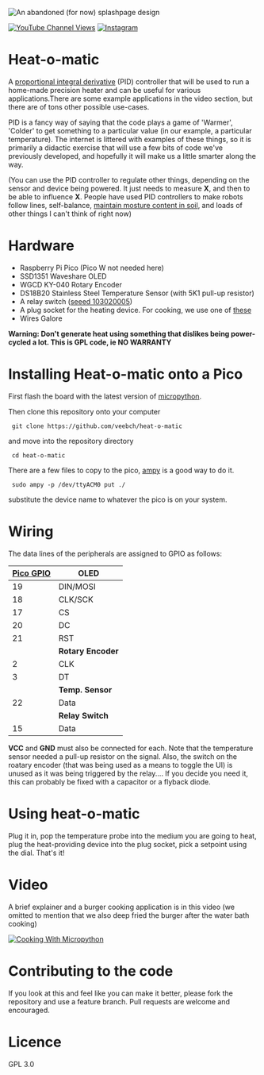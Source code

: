 ![An abandoned (for now) splashpage design](/heatomatic.jpg)

[![YouTube Channel Views](https://img.shields.io/youtube/channel/views/UCz5BOU9J9pB_O0B8-rDjCWQ?label=YouTube&style=social)](https://www.youtube.com/channel/UCz5BOU9J9pB_O0B8-rDjCWQ) [![Instagram](https://img.shields.io/badge/Instagram-E4405F?style=social&logo=instagram&logoColor=black)](https://www.instagram.com/v_e_e_b/)

# Heat-o-matic

A [proportional integral derivative](https://en.wikipedia.org/wiki/PID_controller) (PID) controller that will be used to run a home-made precision heater and can be useful for various applications.There are some example applications in the video section, but there are of tons other possible use-cases. 

PID is a fancy way of saying that the code plays a game of 'Warmer', 'Colder' to get something to a particular value (in our example, a particular temperature). The internet is littered with examples of these things, so it is primarily a didactic exercise that will use a few bits of code we've previously developed, and hopefully it will make us a little smarter along the way.

(You can use the PID controller to regulate other things, depending on the sensor and device being powered. It just needs to measure **X**, and then to be able to influence **X**. People have used PID controllers to make robots follow lines, self-balance, [maintain mosture content in soil](https://github.com/veeb.ch/sploosh),  and loads of other things I can't think of right now)

# Hardware

- Raspberry Pi Pico  (Pico W not needed here)
- SSD1351 Waveshare OLED 
- WGCD KY-040 Rotary Encoder
- DS18B20 Stainless Steel Temperature Sensor (with 5K1 pull-up resistor)
- A relay switch ([seeed 103020005](https://www.seeedstudio.com/Grove-Relay.html))
- A plug socket for the heating device. For cooking, we use one of [these](https://www.galaxus.ch/de/s2/product/rommelsbacher-ts1502-wasserkocher-8406453?supplier=406802)
- Wires Galore

**Warning: Don't generate heat using something that dislikes being power-cycled a lot. This is GPL code, ie NO WARRANTY**

# Installing Heat-o-matic onto a Pico

First flash the board with the latest version of [micropython](https://micropython.org/download/RPI_PICO/). 

Then clone this repository onto your computer

     git clone https://github.com/veebch/heat-o-matic

and move into the repository directory

     cd heat-o-matic

There are a few files to copy to the pico, [ampy](https://learn.adafruit.com/micropython-basics-load-files-and-run-code/install-ampy) is a good way to do it.

     sudo ampy -p /dev/ttyACM0 put ./
     
substitute the device name to whatever the pico is on your system.

# Wiring

The data lines of the peripherals are assigned to GPIO as follows:

| [Pico GPIO](https://www.elektronik-kompendium.de/sites/raspberry-pi/bilder/raspberry-pi-pico-gpio.png) | OLED |
|-----------|------|
|   19       | DIN/MOSI  |
|   18      | CLK/SCK  |
|   17      | CS  |
|   20       | DC  |
|   21      | RST  |
|           | **Rotary Encoder** |
|   2       | CLK            |
|   3       | DT             |
|           | **Temp. Sensor** |
|   22      | Data           |
|  | **Relay Switch** |
|   15      | Data           |

**VCC** and **GND** must also be connected for each. Note that the temperature sensor needed a pull-up resistor on the signal. Also, the switch on the roatary encoder (that was being used as a means to toggle the UI) is unused as it was being triggered by the relay.... If you decide you need it, this can probably be fixed with a capacitor or a flyback diode. 


# Using heat-o-matic

Plug it in, pop the temperature probe into the medium you are going to heat, plug the heat-providing device into the plug socket, pick a setpoint using the dial. That's it!

# Video

A brief explainer and a burger cooking application is in this video (we omitted to mention that we also deep fried the burger after the water bath cooking)

[![Cooking With Micropython](http://img.youtube.com/vi/rooKTWVzXWw/0.jpg)](http://www.youtube.com/watch?v=rooKTWVzXWw "Video Title")


# Contributing to the code

If you look at this and feel like you can make it better, please fork the repository and use a feature branch. Pull requests are welcome and encouraged.

# Licence 
GPL 3.0
